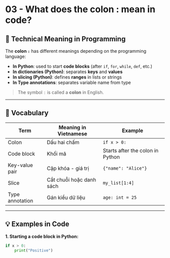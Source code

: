 # 03 - What does the colon : mean in code?

## 📘 Technical Meaning in Programming

The **colon `:`** has different meanings depending on the programming language:

- **In Python**: used to start **code blocks** (after `if`, `for`, `while`, `def`, etc.)
- **In dictionaries (Python)**: separates **keys** and **values**
- **In slicing (Python)**: defines **ranges** in lists or strings
- **In Type annotations**: separates variable name from type

> The symbol `:` is called a **colon** in English.

---

## 🧠 Vocabulary

| Term              | Meaning in Vietnamese              | Example                              |
|-------------------|-------------------------------------|--------------------------------------|
| Colon             | Dấu hai chấm                        | `if x > 0:`                          |
| Code block        | Khối mã                             | Starts after the colon in Python     |
| Key-value pair    | Cặp khóa - giá trị                  | `{"name": "Alice"}`                  |
| Slice             | Cắt chuỗi hoặc danh sách            | `my_list[1:4]`                        |
| Type annotation   | Gán kiểu dữ liệu                    | `age: int = 25`                      |

---

## 💡 Examples in Code

**1. Starting a code block in Python:**
```python
if x > 0:
    print("Positive")

